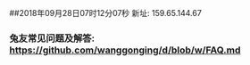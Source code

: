 ##2018年09月28日07时12分07秒 新址: 159.65.144.67
### 兔友常见问题及解答: https://github.com/wanggonging/d/blob/w/FAQ.md
